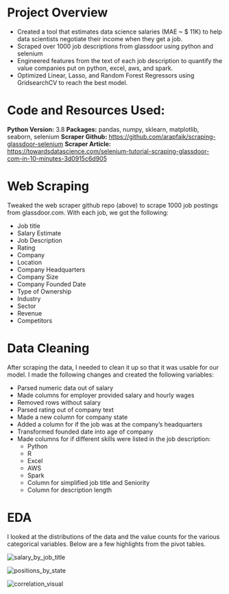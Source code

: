 # Project Overview
- Created a tool that estimates data science salaries (MAE ~ $ 11K) to help data scientists negotiate their income when they get a job.
- Scraped over 1000 job descriptions from glassdoor using python and selenium
- Engineered features from the text of each job description to quantify the value companies put on python, excel, aws, and spark.
- Optimized Linear, Lasso, and Random Forest Regressors using GridsearchCV to reach the best model.

# Code and Resources Used:
**Python Version:** 3.8
**Packages:** pandas, numpy, sklearn, matplotlib, seaborn, selenium
**Scraper Github:**
https://github.com/arapfaik/scraping-glassdoor-selenium
**Scraper Article:**
https://towardsdatascience.com/selenium-tutorial-scraping-glassdoor-com-in-10-minutes-3d0915c6d905

# Web Scraping
Tweaked the web scraper github repo (above) to scrape 1000 job postings from glassdoor.com. With each job, we got the following:

- Job title
- Salary Estimate
- Job Description
- Rating
- Company
- Location
- Company Headquarters
- Company Size
- Company Founded Date
- Type of Ownership
- Industry
- Sector
- Revenue
- Competitors

# Data Cleaning
After scraping the data, I needed to clean it up so that it was usable for our model. I made the following changes and created the following variables:

- Parsed numeric data out of salary
- Made columns for employer provided salary and hourly wages
- Removed rows without salary
- Parsed rating out of company text
- Made a new column for company state
- Added a column for if the job was at the company’s headquarters
- Transformed founded date into age of company
- Made columns for if different skills were listed in the job description:
    - Python
    - R
    - Excel
    - AWS
    - Spark
    - Column for simplified job title and Seniority
    - Column for description length

# EDA
I looked at the distributions of the data and the value counts for the various categorical variables. Below are a few highlights from the pivot tables.

![salary_by_job_title](https://user-images.githubusercontent.com/91827137/168488155-fd824549-5ef0-4ab9-a6b0-1272e70886ea.png)

![positions_by_state](https://user-images.githubusercontent.com/91827137/168488164-a2e68576-3919-4157-b004-f78136eab501.png)

![correlation_visual](https://user-images.githubusercontent.com/91827137/168488167-26a882c0-86d9-44b8-ba38-2426bc1cee58.png)
